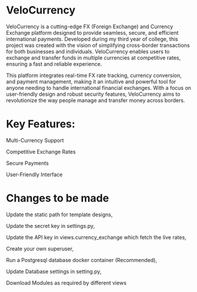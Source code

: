 # VeloCurrency

VeloCurrency is a cutting-edge FX (Foreign Exchange) and Currency Exchange platform designed to provide seamless, secure, and efficient international payments. Developed during my third year of college, this project was created with the vision of simplifying cross-border transactions for both businesses and individuals. VeloCurrency enables users to exchange and transfer funds in multiple currencies at competitive rates, ensuring a fast and reliable experience.

This platform integrates real-time FX rate tracking, currency conversion, and payment management, making it an intuitive and powerful tool for anyone needing to handle international financial exchanges. With a focus on user-friendly design and robust security features, VeloCurrency aims to revolutionize the way people manage and transfer money across borders.

# Key Features:
Multi-Currency Support

Competitive Exchange Rates

Secure Payments

User-Friendly Interface

# Changes to be made
Update the static path for template designs,

Update the secret key in settings.py,

Update the API key in views.currency_exchange which fetch the live rates,

Create your own superuser,

Run a Postgresql database docker container (Recommended),

Update Database settings in setting.py,

Download Modules as required by different views
